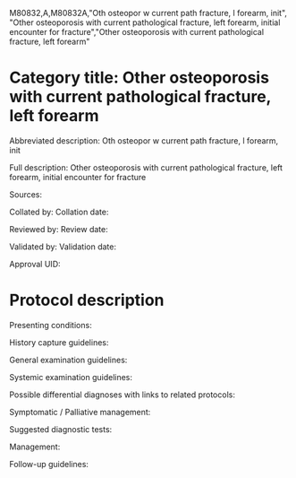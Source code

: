 M80832,A,M80832A,"Oth osteopor w current path fracture, l forearm, init", "Other osteoporosis with current pathological fracture, left forearm, initial encounter for fracture","Other osteoporosis with current pathological fracture, left forearm"
# Category title: Other osteoporosis with current pathological fracture, left forearm

Abbreviated description: Oth osteopor w current path fracture, l forearm, init

Full description: Other osteoporosis with current pathological fracture, left forearm, initial encounter for fracture

Sources:

Collated by:
Collation date:

Reviewed by:
Review date:

Validated by:
Validation date:

Approval UID:

# Protocol description

Presenting conditions:

History capture guidelines:

General examination guidelines:

Systemic examination guidelines:

Possible differential diagnoses with links to related protocols:

Symptomatic / Palliative management:

Suggested diagnostic tests:

Management:

Follow-up guidelines:
